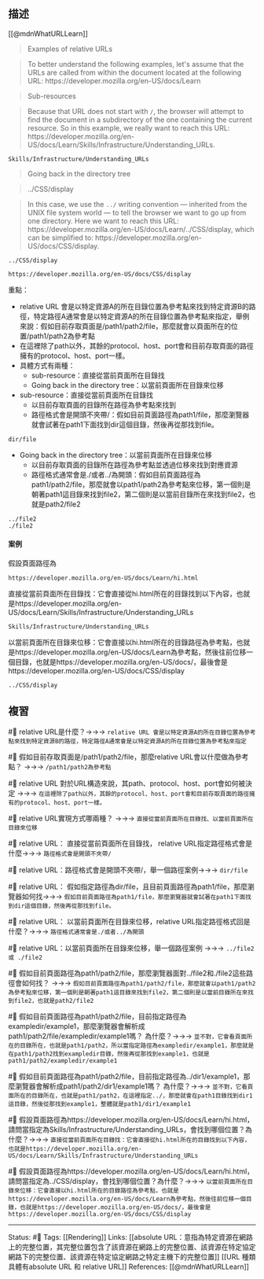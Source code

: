 ## 描述

[[@mdnWhatURLLearn]]
> Examples of relative URLs

> To better understand the following examples, let's assume that the URLs are called from within the document located at the following URL: https:\/\/developer\.mozilla\.org\/en-US\/docs\/Learn

> Sub-resources

> Because that URL does not start with `/`, the browser will attempt to find the document in a subdirectory of the one containing the current resource. So in this example, we really want to reach this URL: https:\/\/developer\.mozilla\.org\/en-US\/docs\/Learn\/Skills\/Infrastructure\/Understanding_URLs.

```
Skills/Infrastructure/Understanding_URLs
```

> Going back in the directory tree

> ../CSS/display

> In this case, we use the `../` writing convention — inherited from the UNIX file system world — to tell the browser we want to go up from one directory. Here we want to reach this URL: https\:\/\/developer\.mozilla\.org\/en-US\/docs\/Learn\/\.\.\/CSS\/display, which can be simplified to: https\:\/\/developer\.mozilla\.org\/en-US\/docs\/CSS\/display.

```
../CSS/display
```

```
https://developer.mozilla.org/en-US/docs/CSS/display
```

重點：
- relative URL 會是以特定資源A的所在目錄位置為參考點來找到特定資源B的路徑，特定路徑A通常會是以特定資源A的所在目錄位置為參考點來指定，舉例來說：假如目前存取頁面是/path1/path2/file，那麼就會以頁面所在的位置/path1/path2為參考點
- 在這裡除了path以外，其餘的protocol、host、port會和目前存取頁面的路徑擁有的protocol、host、port一樣。
- 具體方式有兩種：
	- sub-resource：直接從當前頁面所在目錄找
	- Going back in the directory tree：以當前頁面所在目錄來位移
- sub-resource：直接從當前頁面所在目錄找
	- 以目前存取頁面的目錄所在路徑為參考點來找到
	- 路徑格式會是開頭不夾帶\/：假如目前頁面路徑為path1/file，那麼瀏覽器就會試著在path1下面找到dir這個目錄，然後再從那找到file。
```
dir/file
```
- Going back in the directory tree：以當前頁面所在目錄來位移
	- 以目前存取頁面的目錄所在路徑為參考點並透過位移來找到對應資源
	- 路徑格式通常會是\.\/或者\.\.\/為開頭：假如目前頁面路徑為path1/path2/file，那麼就會以path1/path2為參考點來位移，第一個則是朝著path1這目錄來找到file2，第二個則是以當前目錄所在來找到file2，也就是path2/file2
```
../file2
./file2
```

#### 案例
假設頁面路徑為
```
https://developer.mozilla.org/en-US/docs/Learn/hi.html
```

直接從當前頁面所在目錄找：它會直接從hi.html所在的目錄找到以下內容，也就是https:\/\/developer\.mozilla\.org\/en-US\/docs\/Learn\/Skills\/Infrastructure\/Understanding_URLs
```
Skills/Infrastructure/Understanding_URLs
```

以當前頁面所在目錄來位移：它會直接以hi.html所在的目錄路徑為參考點，也就是https:\/\/developer\.mozilla\.org\/en-US\/docs\/Learn為參考點，然後往前位移一個目錄，也就是https:\/\/developer\.mozilla\.org\/en-US\/docs\/，最後會是https:\/\/developer\.mozilla\.org\/en-US\/docs\/CSS\/display
```
../CSS/display
```


## 複習

#🧠 relative URL是什麼？->->-> `relative URL 會是以特定資源A的所在目錄位置為參考點來找到特定資源B的路徑，特定路徑A通常會是以特定資源A的所在目錄位置為參考點來指定`
<!--SR:!2022-11-03,2,230-->


#🧠 假如目前存取頁面是/path1/path2/file，那麼relative URL會以什麼做為參考點？ ->->-> `/path1/path2為參考點`
<!--SR:!2022-11-03,3,250-->

#🧠 relative URL 對於URL構造來說，其path、protocol、host、port會如何被決定 ->->-> `在這裡除了path以外，其餘的protocol、host、port會和目前存取頁面的路徑擁有的protocol、host、port一樣。`
<!--SR:!2022-11-03,3,250-->


#🧠 relative URL實現方式哪兩種？ ->->-> `直接從當前頁面所在目錄找、以當前頁面所在目錄來位移`
<!--SR:!2022-11-03,3,250-->

#🧠 relative URL： 直接從當前頁面所在目錄找， relative URL指定路徑格式會是什麼->->-> `路徑格式會是開頭不夾帶/`
<!--SR:!2022-11-03,3,250-->

#🧠  relative URL：路徑格式會是開頭不夾帶\/，舉一個路徑案例->->-> `dir/file`
<!--SR:!2022-11-03,3,250-->


#🧠 relative URL： 假如指定路徑為dir/file，且目前頁面路徑為path1/file，那麼瀏覽器如何找->->-> `假如目前頁面路徑為path1/file，那麼瀏覽器就會試著在path1下面找到dir這個目錄，然後再從那找到file。`
<!--SR:!2022-11-03,3,250-->


#🧠 relative URL： 以當前頁面所在目錄來位移，relative URL指定路徑格式回是什麼？->->-> `路徑格式通常會是./或者../為開頭`
<!--SR:!2022-11-03,3,250-->

#🧠  relative URL：以當前頁面所在目錄來位移，舉一個路徑案例 ->->-> `../file2 或 ./file2`
<!--SR:!2022-11-03,3,250-->



#🧠 假如目前頁面路徑為path1/path2/file，那麼瀏覽器面對\.\.\/file2和\.\/file2這些路徑會如何找？ ->->-> `假如目前頁面路徑為path1/path2/file，那麼就會以path1/path2為參考點來位移，第一個則是朝著path1這目錄來找到file2，第二個則是以當前目錄所在來找到file2，也就是path2/file2`
<!--SR:!2022-11-03,3,250-->

#🧠 假如目前頁面路徑為path1/path2/file，目前指定路徑為exampledir/example1，那麼瀏覽器會解析成path1/path2/file/exampledir/example1嗎？ 為什麼？->->-> `並不對，它會看頁面所在的目錄所在，也就是path1/path2，所以當指定路徑為exampledir/example1，那麼就是在path1/path2找到exampledir目錄，然後再從那找到example1，也就是path1/path2/exampledir/example1`
<!--SR:!2022-11-03,3,250-->


#🧠 假如目前頁面路徑為path1/path2/file，目前指定路徑為../dir1/example1，那麼瀏覽器會解析成path1/path2/dir1/example1嗎？ 為什麼？->->-> `並不對，它看頁面所在的目錄所在，也就是path1/path2，在這裡指定../，那麼就會在path1目錄找到dir1這目錄，然後從那找到example1，整體就是path1/dir1/example1`
<!--SR:!2022-11-03,3,250-->


#🧠 假設頁面路徑為https://developer.mozilla.org/en-US/docs/Learn/hi.html，請問當指定為Skills/Infrastructure/Understanding_URLs，會找到哪個位置？為什麼？->->-> `直接從當前頁面所在目錄找：它會直接從hi.html所在的目錄找到以下內容，也就是https://developer.mozilla.org/en-US/docs/Learn/Skills/Infrastructure/Understanding_URLs`
<!--SR:!2022-11-03,3,250-->

#🧠 假設頁面路徑為https://developer.mozilla.org/en-US/docs/Learn/hi.html，請問當指定為../CSS/display，會找到哪個位置？為什麼？->->-> `以當前頁面所在目錄來位移：它會直接以hi.html所在的目錄路徑為參考點，也就是https://developer.mozilla.org/en-US/docs/Learn為參考點，然後往前位移一個目錄，也就是https://developer.mozilla.org/en-US/docs/，最後會是https://developer.mozilla.org/en-US/docs/CSS/display`
<!--SR:!2022-11-03,3,250-->



---
Status: #🌱 
Tags:
[[Rendering]]
Links:
[[absolute URL：意指為特定資源在網路上的完整位置，其完整位置包含了該資源在網路上的完整位置、該資源在特定協定網路下的完整位置、該資源在特定協定網路之特定主機下的完整位置]]
[[URL 種類具體有absolute URL 和 relative URL]]
References:
[[@mdnWhatURLLearn]]